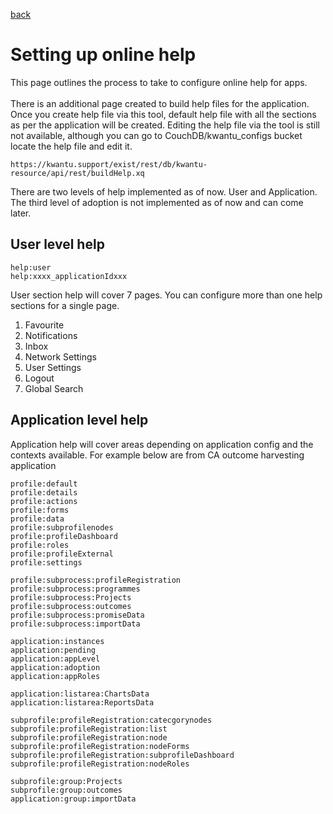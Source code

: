 [back](https://github.com/kwantu/platformconfiguration/wiki)

# Setting up online help
This page outlines the process to take to configure online help for apps. <br>
<br>
There is an additional page created to build help files for the application. Once you create help file via this tool, default help file with all the sections as per the application will be created. Editing the help file via the tool is still not available, although you can go to CouchDB/kwantu_configs bucket locate the help file and edit it.

```http
https://kwantu.support/exist/rest/db/kwantu-resource/api/rest/buildHelp.xq
```

There are two levels of help implemented as of now. User and Application. The third level of adoption is not implemented as of now and can come later.

## User level help

```
help:user
help:xxxx_applicationIdxxx
```

User section help will cover 7 pages. You can configure more than one help sections for a single page.

1. Favourite
1. Notifications
1. Inbox
1. Network Settings
1. User Settings
1. Logout
1. Global Search

## Application level help

Application help will cover areas depending on application config and the contexts available. For example below are from CA outcome harvesting application

```
profile:default
profile:details
profile:actions
profile:forms
profile:data
profile:subprofilenodes
profile:profileDashboard
profile:roles
profile:profileExternal
profile:settings

profile:subprocess:profileRegistration
profile:subprocess:programmes
profile:subprocess:Projects
profile:subprocess:outcomes
profile:subprocess:promiseData
profile:subprocess:importData

application:instances
application:pending
application:appLevel
application:adoption
application:appRoles

application:listarea:ChartsData
application:listarea:ReportsData

subprofile:profileRegistration:catecgorynodes
subprofile:profileRegistration:list
subprofile:profileRegistration:node
subprofile:profileRegistration:nodeForms
subprofile:profileRegistration:subprofileDashboard
subprofile:profileRegistration:nodeRoles

subprofile:group:Projects
subprofile:group:outcomes
application:group:importData
```
